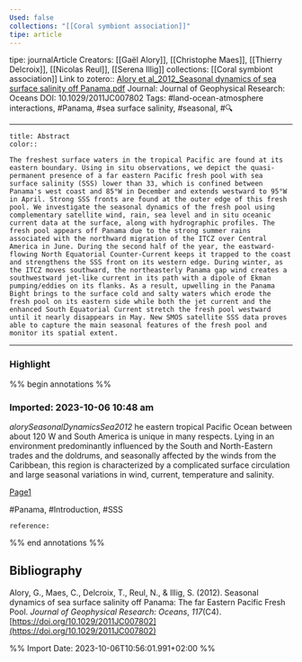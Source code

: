 ```yaml
---
Used: false
collections: "[[Coral symbiont association]]"
tipe: article
---
```

tipe: journalArticle
Creators: [[Gaël Alory]], [[Christophe Maes]], [[Thierry Delcroix]], [[Nicolas Reul]], [[Serena Illig]]
collections: [[Coral symbiont association]]
Link to zotero:: [Alory et al_2012_Seasonal dynamics of sea surface salinity off Panama.pdf](zotero://select/library/items/8RMUFDKA)
Journal: Journal of Geophysical Research: Oceans
DOI: 10.1029/2011JC007802
Tags: #land-ocean-atmosphere interactions, #Panama, #sea surface salinity, #seasonal, #🔍

---
```ad-note
title: Abstract
color:: 

The freshest surface waters in the tropical Pacific are found at its eastern boundary. Using in situ observations, we depict the quasi-permanent presence of a far eastern Pacific fresh pool with sea surface salinity (SSS) lower than 33, which is confined between Panama's west coast and 85°W in December and extends westward to 95°W in April. Strong SSS fronts are found at the outer edge of this fresh pool. We investigate the seasonal dynamics of the fresh pool using complementary satellite wind, rain, sea level and in situ oceanic current data at the surface, along with hydrographic profiles. The fresh pool appears off Panama due to the strong summer rains associated with the northward migration of the ITCZ over Central America in June. During the second half of the year, the eastward-flowing North Equatorial Counter-Current keeps it trapped to the coast and strengthens the SSS front on its western edge. During winter, as the ITCZ moves southward, the northeasterly Panama gap wind creates a southwestward jet-like current in its path with a dipole of Ekman pumping/eddies on its flanks. As a result, upwelling in the Panama Bight brings to the surface cold and salty waters which erode the fresh pool on its eastern side while both the jet current and the enhanced South Equatorial Current stretch the fresh pool westward until it nearly disappears in May. New SMOS satellite SSS data proves able to capture the main seasonal features of the fresh pool and monitor its spatial extent.

```

---
### Highlight

%% begin annotations %%



### Imported: 2023-10-06 10:48 am

*alorySeasonalDynamicsSea2012*
	he eastern tropical Pacific Ocean between about 120 W and South America is unique in many respects. Lying in an environment predominantly influenced by the South and North-Eastern trades and the doldrums, and seasonally affected by the winds from the Caribbean, this region is characterized by a complicated surface circulation and large seasonal variations in wind, current, temperature and salinity. 
	
[Page1](zotero://open-pdf/library/items/8RMUFDKA?page=1&a=LGD6XNMI)
	
	
#Panama, #Introduction, #SSS
	
	
	reference:


%% end annotations %%

## Bibliography

Alory, G., Maes, C., Delcroix, T., Reul, N., & Illig, S. (2012). Seasonal dynamics of sea surface salinity off Panama: The far Eastern Pacific Fresh Pool. _Journal of Geophysical Research: Oceans_, _117_(C4). [https://doi.org/10.1029/2011JC007802](https://doi.org/10.1029/2011JC007802)

%% Import Date: 2023-10-06T10:56:01.991+02:00 %%

